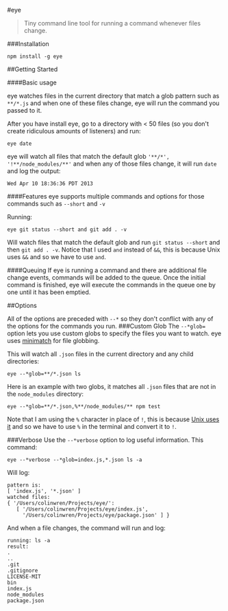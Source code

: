 #eye
> Tiny command line tool for running a command whenever files change.

###Installation
```
npm install -g eye
```
##Getting Started

####Basic usage

eye watches files in the current directory that match a glob pattern such as ```**/*.js``` and when one of these files change, eye will run the command you passed to it.

After you have install eye, go to a directory with < 50 files (so you don't create ridiculous amounts of listeners) and run:

```
eye date
``` 

eye will watch all files that match the default glob ```'**/*', '!**/node_modules/**'```  and when any of those files change, it will run ```date``` and log the output:
```
Wed Apr 10 18:36:36 PDT 2013
```

####Features
eye supports multiple commands and options for those commands such as ```--short``` and ```-v```

Running:
```
eye git status --short and git add . -v
```
Will watch files that match the default glob and run ```git status --short``` and then ```git add . -v```. Notice that I used ```and``` instead of ```&&```, this is because Unix uses ```&&``` and so we have to use ```and```.

####Queuing
If eye is running a command and there are additional file change events, commands will be added to the queue. Once the initial command is finished, eye will execute the commands in the queue one by one until it has been emptied.

##Options

All of the options are preceded with ```--*``` so they don't conflict with any of the options for the commands you run.
###Custom Glob
The ```--*glob=``` option lets you use custom globs to specify the files you want to watch. eye uses [minimatch](https://github.com/isaacs/minimatch) for file globbing.

This will watch all ```.json``` files in the current directory and any child directories:

```
eye --*glob=**/*.json ls
``` 

Here is an example with two globs, it matches all ```.json``` files that are not in the ```node_modules``` directory:

```
eye --*glob=**/*.json,%**/node_modules/** npm test
```

 
Note that I am using the ```%``` character in place of ```!```, this is because [Unix uses it](http://www.ssec.wisc.edu/mcidas/doc/users_guide/2011.1/exclamation.html) and so we have to use ```%``` in the terminal and convert it to ```!```.

###Verbose
Use the ```--*verbose``` option to log useful information. This command:

```eye --*verbose --*glob=index.js,*.json ls -a```

Will log:

```
pattern is:
[ 'index.js', '*.json' ]
watched files:
{ '/Users/colinwren/Projects/eye/':
   [ '/Users/colinwren/Projects/eye/index.js',
     '/Users/colinwren/Projects/eye/package.json' ] }
```

And when a file changes, the command will run and log:
```
running: ls -a
result:
.
..
.git
.gitignore
LICENSE-MIT
bin
index.js
node_modules
package.json
```
